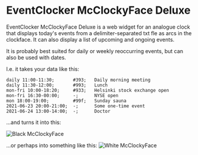 # EventClocker McClockyFace Deluxe

EventClocker McClockyFace Deluxe is a web widget for an analogue clock that displays today's events from a delimiter-separated txt fle as arcs in the clockface. It can also display a list of upcoming and ongoing events.

It is probably best suited for daily or weekly reoccurring events, but can also be used with dates.

I.e. it takes your data like this:
```
daily 11:00-11:30;       #393;   Daily morning meeting
daily 11:30-12:00;       #993;   Lunch
mon-fri 10:00-18:20;     #933;   Helsinki stock exchange open
mon-fri 16:30-00:00;     -;      NYSE open
mon 18:00-19:00;         #99f;   Sunday sauna
2021-06-23 20:00-21:00;  -;      Some one-time event
2021-06-24 13:00-14:00;  -;      Doctor
``` 

...and turns it into this:

![Black McClockyFace](https://storage.googleapis.com/olaviinha/github/clocker/black.jpg)

...or perhaps into something like this:
![White McClockyFace](https://storage.googleapis.com/olaviinha/github/clocker/white.jpg)
